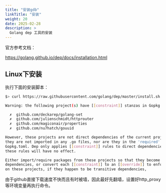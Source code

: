 ```yaml
---
title: "安装gdb"
linkTitle: "安装"
weight: 20
date: 2025-02-28
description: >
  Golang dep 工具的安装
---
```


官方参考文档：

https://golang.github.io/dep/docs/installation.html

## Linux下安装

执行下面的安装脚本：

```bash
$> curl https://raw.githubusercontent.com/golang/dep/master/install.sh | sh

Warning: the following project(s) have [[constraint]] stanzas in Gopkg.toml:

  ✗  github.com/deckarep/golang-set
  ✗  github.com/julienschmidt/httprouter
  ✗  github.com/magiconair/properties
  ✗  github.com/nu7hatch/gouuid

However, these projects are not direct dependencies of the current project:
they are not imported in any .go files, nor are they in the 'required' list in
Gopkg.toml. Dep only applies [[constraint]] rules to direct dependencies, so
these rules will have no effect.

Either import/require packages from these projects so that they become direct
dependencies, or convert each [[constraint]] to an [[override]] to enforce rules
on these projects, if they happen to be transitive dependencies,

```

由于github直接下载速度不快而且有时被墙，因此最好先翻墙，设置好http_proxy等环境变量再执行命令。











